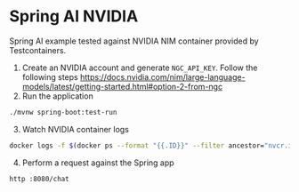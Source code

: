 # Spring AI NVIDIA

Spring AI example tested against NVIDIA NIM container provided by Testcontainers.

1. Create an NVIDIA account and generate `NGC_API_KEY`. Follow the following steps https://docs.nvidia.com/nim/large-language-models/latest/getting-started.html#option-2-from-ngc
2. Run the application

```bash
./mvnw spring-boot:test-run
```

3. Watch NVIDIA container logs

```bash
docker logs -f $(docker ps --format "{{.ID}}" --filter ancestor="nvcr.io/nim/meta/llama3-8b-instruct:1.0.0")
```

4. Perform a request against the Spring app

```bash
http :8080/chat
```